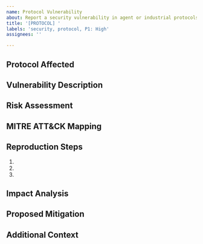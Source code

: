 ```yaml
---
name: Protocol Vulnerability
about: Report a security vulnerability in agent or industrial protocols
title: '[PROTOCOL] '
labels: 'security, protocol, P1: High'
assignees: ''

---
```


## Protocol Affected
<!-- AGNTCY, MCP, X402, ANP, CAN Bus, etc. -->

## Vulnerability Description
<!-- Clear, concise description of the security issue -->

## Risk Assessment
<!-- Use our 1-5 scale: 🟢 🟡 🟠 🔴 ⚫ -->

## MITRE ATT&CK Mapping
<!-- Relevant technique IDs if applicable -->

## Reproduction Steps
1. 
2. 
3. 

## Impact Analysis
<!-- Potential consequences if exploited -->

## Proposed Mitigation
<!-- Your suggested fix or protection mechanism -->

## Additional Context
<!-- Any other relevant information -->